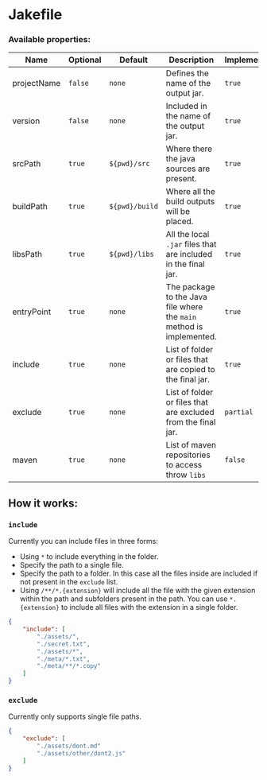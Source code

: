 # Jakefile

### Available properties:
| Name         | Optional | Default        | Description                                                          | Implemented |
| ------------ | -------- | -------------- | -------------------------------------------------------------------- | ----------- |
| projectName | `false`  | `none`         | Defines the name of the output jar.                                  | `true`      |
| version      | `false`  | `none`         | Included in the name of the output jar.                              | `true`      |
| srcPath     | `true`   | `${pwd}/src`   | Where there the java sources are present.                            | `true`      |
| buildPath   | `true`   | `${pwd}/build` | Where all the build outputs will be placed.                          | `true`      |
| libsPath   | `true`   | `${pwd}/libs` | All the local `.jar` files that are included in the final jar.                          | `true`      |
| entryPoint  | `true`   | `none`         | The package to the Java file where the `main` method is implemented. | `true`      |
| include      | `true`   | `none`         | List of folder or files that are copied to the final jar.            | `true`      |
| exclude      | `true`   | `none`         | List of folder or files that are excluded from the final jar.        | `partial`     |
| maven        | `true`   | `none`         | List of maven repositories to access throw `libs`                    | `false`     |

## How it works:

### `include`

Currently you can include files in three forms:
- Using `*` to include everything in the folder.
- Specify the path to a single file.
- Specify the path to a folder. In this case all the files inside are included if not present in the `exclude` list.
- Using `/**/*.{extension}` will include all the file with the given extension within the path and subfolders present in the path. You can use `*.{extension}` to include all files with the extension in a single folder.

```json
{
    "include": [
        "./assets/",
        "./secret.txt",
        "./assets/*",
        "./meta/*.txt",
        "./meta/**/*.copy"
    ]
}
```

### `exclude`

Currently only supports single file paths.

```json
{
    "exclude": [
        "./assets/dont.md"
        "./assets/other/dont2.js"
    ]
}
```